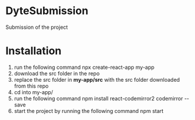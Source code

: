 # DyteSubmission
Submission of the project

# Installation

1) run the following command
      npx create-react-app my-app
2) download the src folder in the repo
3) replace the src folder in <b>my-app/src</b> with the src folder downloaded from this repo
4) cd into my-app/
5) run the following command
      npm install react-codemirror2 codemirror --save
6) start the project by running the following command
      npm start



